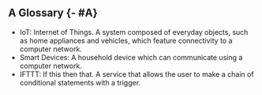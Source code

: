 ## A Glossary {- #A}

- IoT: Internet of Things. A system composed of everyday objects, such as home appliances and vehicles, which feature connectivity to a computer network.
- Smart Devices: A household device which can communicate using a computer network.
- IFTTT: If this then that. A service that allows the user to make a chain of conditional statements with a trigger.

